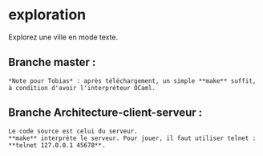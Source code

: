 exploration
===========

Explorez une ville en mode texte.

Branche master :
---------------
	*Note pour Tobias* : après téléchargement, un simple **make** suffit, à condition d'avoir l'interpréteur OCaml.

Branche Architecture-client-serveur :
-------------------------------------
	Le code source est celui du serveur. 
	**make** interprète le serveur. Pour jouer, il faut utiliser telnet : **telnet 127.0.0.1 45678**.
